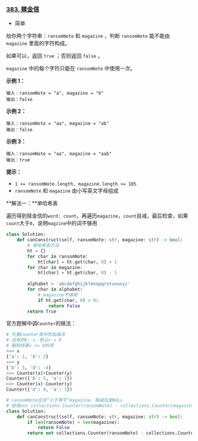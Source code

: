 ### [383. 赎金信](https://leetcode.cn/problems/ransom-note/)

- 简单

给你两个字符串：`ransomNote` 和 `magazine` ，判断 `ransomNote` 能不能由 `magazine` 里面的字符构成。

如果可以，返回 `true` ；否则返回 `false` 。

`magazine` 中的每个字符只能在 `ransomNote` 中使用一次。

 **示例 1：**

```
输入：ransomNote = "a", magazine = "b"
输出：false
```

**示例 2：**

```
输入：ransomNote = "aa", magazine = "ab"
输出：false
```

**示例 3：**

```
输入：ransomNote = "aa", magazine = "aab"
输出：true
```

**提示：**

- `1 <= ransomNote.length, magazine.length <= 105`
- `ransomNote` 和 `magazine` 由小写英文字母组成

**解法一：**单哈希表

遍历得到赎金信的`word: count`，再遍历`magazine`，`count`自减，最后检查，如果`count`大于`0`，说明`magzine`中的词不够用

```python
class Solution:
    def canConstruct(self, ransomNote: str, magazine: str) -> bool:
        # 单哈希表方法
        ht = {}
        for char in ransomNote:
            ht[char] = ht.get(char, 0) + 1
        for char in magazine:
            ht[char] = ht.get(char, 0) - 1
            
        alphabet = 'abcdefghijklmnopqrstuvwxyz'
        for char in alphabet:
            # magazine不够用
            if ht.get(char, 0) > 0:
                return False
        return True
```

官方题解中调`Counter`的做法：

```python
# 先看Counter类中的加减法
# 没有的k: v，默认v = 0
# 删除结果v <= 0的项
>>> x
{'a': 1, 'b': 2}
>>> y
{'b': 3, 'd': -4}
>>> Counter(x)+Counter(y)
Counter({'b': 5, 'a': 1})
>>> Counter(x)-Counter(y)
Counter({'d': 4, 'a': 1})
```

```python
# ransomNote应该“小于等于”magazine，相减后是NULL
# 故用not collections.Counter(ransomNote) - collections.Counter(magazine)
class Solution:
    def canConstruct(self, ransomNote: str, magazine: str) -> bool:
        if len(ransomNote) > len(magazine):
            return False
        return not collections.Counter(ransomNote) - collections.Counter(magazine)
```

